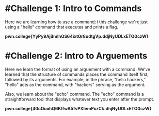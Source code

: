 # #Challenge 1: Intro to Commands

Here we are learning how to use a command; i this challenge we're just using a "hello" command that executes and prints a flag.

**pwn.college{YyPy9AjBmlhQS64ixtQr8udtgVp.ddjNyUDLxETO0czW}**

# #Challenge 2: Intro to Arguements

Here we learn the format of using an arguement with a command. We've learned that the structure of commands places the command itself first, followed by its arguments. For example, in the phrase, "hello hackers," "hello" acts as the command, with "hackers" serving as the argument.

Also, we learn about the "echo" command. The "echo" command is a straightforward tool that displays whatever text you enter after the prompt.

**pwn.college{40cOuohQ6KtfwA5fvPXIemPczCk.dhjNyUDLxETO0czW}**
